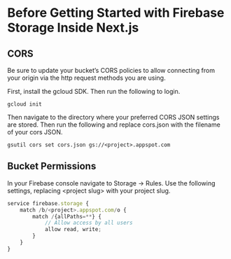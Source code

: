 # Before Getting Started with Firebase Storage Inside Next.js

## CORS

Be sure to update your bucket’s CORS policies to allow connecting from your origin via the http request methods you are using.

First, install the gcloud SDK. Then run the following to login.

```
gcloud init
```

Then navigate to the directory where your preferred CORS JSON settings are stored. Then run the following and replace cors.json with the filename of your cors JSON.

```
gsutil cors set cors.json gs://<project>.appspot.com
```

## Bucket Permissions

In your Firebase console navigate to Storage -&gt; Rules. Use the following settings, replacing &lt;project slug&gt; with your project slug.

```javascript
service firebase.storage {
    match /b/<project>.appspot.com/o {
        match /{allPaths=**} {
            // Allow access by all users
            allow read, write;
        }
    }
}
```